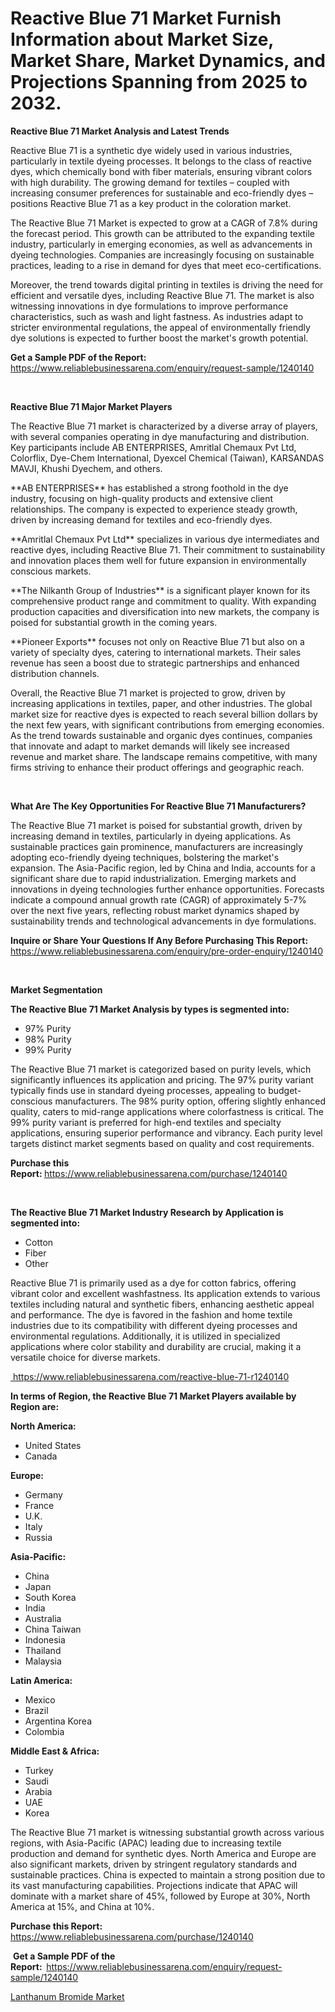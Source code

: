 <p><h1>Reactive Blue 71 Market Furnish Information about Market Size, Market Share, Market Dynamics, and Projections Spanning from 2025 to 2032.</h1></p><p><strong>Reactive Blue 71 Market Analysis and Latest Trends</strong></p>
<p><p>Reactive Blue 71 is a synthetic dye widely used in various industries, particularly in textile dyeing processes. It belongs to the class of reactive dyes, which chemically bond with fiber materials, ensuring vibrant colors with high durability. The growing demand for textiles – coupled with increasing consumer preferences for sustainable and eco-friendly dyes – positions Reactive Blue 71 as a key product in the coloration market.</p><p>The Reactive Blue 71 Market is expected to grow at a CAGR of 7.8% during the forecast period. This growth can be attributed to the expanding textile industry, particularly in emerging economies, as well as advancements in dyeing technologies. Companies are increasingly focusing on sustainable practices, leading to a rise in demand for dyes that meet eco-certifications. </p><p>Moreover, the trend towards digital printing in textiles is driving the need for efficient and versatile dyes, including Reactive Blue 71. The market is also witnessing innovations in dye formulations to improve performance characteristics, such as wash and light fastness. As industries adapt to stricter environmental regulations, the appeal of environmentally friendly dye solutions is expected to further boost the market's growth potential. </p></p>
<p><strong>Get a Sample PDF of the Report:&nbsp;</strong> <a href="https://www.reliablebusinessarena.com/enquiry/request-sample/1240140?utm_campaign=2189&utm_medium=2&utm_source=Github&utm_content=ia&utm_term=02042025&utm_id=reactive-blue-71">https://www.reliablebusinessarena.com/enquiry/request-sample/1240140</a></p>
<p>&nbsp;</p>
<p><strong>Reactive Blue 71 Major Market Players</strong></p>
<p><p>The Reactive Blue 71 market is characterized by a diverse array of players, with several companies operating in dye manufacturing and distribution. Key participants include AB ENTERPRISES, Amritlal Chemaux Pvt Ltd, Colorflix, Dye-Chem International, Dyexcel Chemical (Taiwan), KARSANDAS MAVJI, Khushi Dyechem, and others.</p><p>**AB ENTERPRISES** has established a strong foothold in the dye industry, focusing on high-quality products and extensive client relationships. The company is expected to experience steady growth, driven by increasing demand for textiles and eco-friendly dyes.</p><p>**Amritlal Chemaux Pvt Ltd** specializes in various dye intermediates and reactive dyes, including Reactive Blue 71. Their commitment to sustainability and innovation places them well for future expansion in environmentally conscious markets.</p><p>**The Nilkanth Group of Industries** is a significant player known for its comprehensive product range and commitment to quality. With expanding production capacities and diversification into new markets, the company is poised for substantial growth in the coming years.</p><p>**Pioneer Exports** focuses not only on Reactive Blue 71 but also on a variety of specialty dyes, catering to international markets. Their sales revenue has seen a boost due to strategic partnerships and enhanced distribution channels.</p><p>Overall, the Reactive Blue 71 market is projected to grow, driven by increasing applications in textiles, paper, and other industries. The global market size for reactive dyes is expected to reach several billion dollars by the next few years, with significant contributions from emerging economies. As the trend towards sustainable and organic dyes continues, companies that innovate and adapt to market demands will likely see increased revenue and market share. The landscape remains competitive, with many firms striving to enhance their product offerings and geographic reach.</p></p>
<p>&nbsp;</p>
<p><strong>What Are The Key Opportunities For Reactive Blue 71 Manufacturers?</strong></p>
<p><p>The Reactive Blue 71 market is poised for substantial growth, driven by increasing demand in textiles, particularly in dyeing applications. As sustainable practices gain prominence, manufacturers are increasingly adopting eco-friendly dyeing techniques, bolstering the market's expansion. The Asia-Pacific region, led by China and India, accounts for a significant share due to rapid industrialization. Emerging markets and innovations in dyeing technologies further enhance opportunities. Forecasts indicate a compound annual growth rate (CAGR) of approximately 5-7% over the next five years, reflecting robust market dynamics shaped by sustainability trends and technological advancements in dye formulations.</p></p>
<p><strong>Inquire or Share Your Questions If Any Before Purchasing This Report:</strong> <a href="https://www.reliablebusinessarena.com/enquiry/pre-order-enquiry/1240140?utm_campaign=2189&utm_medium=2&utm_source=Github&utm_content=ia&utm_term=02042025&utm_id=reactive-blue-71">https://www.reliablebusinessarena.com/enquiry/pre-order-enquiry/1240140</a></p>
<p>&nbsp;</p>
<p><strong>Market Segmentation</strong></p>
<p><strong>The Reactive Blue 71 Market Analysis by types is segmented into:</strong></p>
<p><ul><li>97% Purity</li><li>98% Purity</li><li>99% Purity</li></ul></p>
<p><p>The Reactive Blue 71 market is categorized based on purity levels, which significantly influences its application and pricing. The 97% purity variant typically finds use in standard dyeing processes, appealing to budget-conscious manufacturers. The 98% purity option, offering slightly enhanced quality, caters to mid-range applications where colorfastness is critical. The 99% purity variant is preferred for high-end textiles and specialty applications, ensuring superior performance and vibrancy. Each purity level targets distinct market segments based on quality and cost requirements.</p></p>
<p><strong>Purchase this Report:&nbsp;</strong><a href="https://www.reliablebusinessarena.com/purchase/1240140?utm_campaign=2189&utm_medium=2&utm_source=Github&utm_content=ia&utm_term=02042025&utm_id=reactive-blue-71">https://www.reliablebusinessarena.com/purchase/1240140</a></p>
<p>&nbsp;</p>
<p><strong>The Reactive Blue 71 Market Industry Research by Application is segmented into:</strong></p>
<p><ul><li>Cotton</li><li>Fiber</li><li>Other</li></ul></p>
<p><p>Reactive Blue 71 is primarily used as a dye for cotton fabrics, offering vibrant color and excellent washfastness. Its application extends to various textiles including natural and synthetic fibers, enhancing aesthetic appeal and performance. The dye is favored in the fashion and home textile industries due to its compatibility with different dyeing processes and environmental regulations. Additionally, it is utilized in specialized applications where color stability and durability are crucial, making it a versatile choice for diverse markets.</p></p>
<p><a href="https://www.reliablebusinessarena.com/reactive-blue-71-r1240140?utm_campaign=2189&utm_medium=2&utm_source=Github&utm_content=ia&utm_term=02042025&utm_id=reactive-blue-71">&nbsp;https://www.reliablebusinessarena.com/reactive-blue-71-r1240140</a></p>
<p><strong>In terms of Region, the Reactive Blue 71 Market Players available by Region are:</strong></p>
<p>
    <p> <strong> North America: </strong>
        <ul>
            <li>United States</li>
            <li>Canada</li>
        </ul>
        </p> 
    <p> <strong> Europe: </strong>
        <ul>
            <li>Germany</li>
            <li>France</li>
            <li>U.K.</li>
            <li>Italy</li>
            <li>Russia</li>
        </ul>
        </p> 
    <p> <strong> Asia-Pacific: </strong>
        <ul>
            <li>China</li>
            <li>Japan</li>
            <li>South Korea</li>
            <li>India</li>
            <li>Australia</li>
            <li>China Taiwan</li>
            <li>Indonesia</li>
            <li>Thailand</li>
            <li>Malaysia</li>
        </ul>
        </p> 
    <p> <strong> Latin America: </strong>
        <ul>
            <li>Mexico</li>
            <li>Brazil</li>
            <li>Argentina Korea</li>
            <li>Colombia</li>
        </ul>
        </p> 
    <p> <strong> Middle East & Africa: </strong>
        <ul>
            <li>Turkey</li>
            <li>Saudi</li>
            <li>Arabia</li>
            <li>UAE</li>
            <li>Korea</li>
        </ul>
    </p>
    </p>
<p><p>The Reactive Blue 71 market is witnessing substantial growth across various regions, with Asia-Pacific (APAC) leading due to increasing textile production and demand for synthetic dyes. North America and Europe are also significant markets, driven by stringent regulatory standards and sustainable practices. China is expected to maintain a strong position due to its vast manufacturing capabilities. Projections indicate that APAC will dominate with a market share of 45%, followed by Europe at 30%, North America at 15%, and China at 10%.</p></p>
<p><strong>Purchase this Report: </strong><a href="https://www.reliablebusinessarena.com/purchase/1240140?utm_campaign=2189&utm_medium=2&utm_source=Github&utm_content=ia&utm_term=02042025&utm_id=reactive-blue-71">https://www.reliablebusinessarena.com/purchase/1240140</a></p>
<p>&nbsp;<strong>Get a Sample PDF of the Report:&nbsp;&nbsp;</strong><a href="https://www.reliablebusinessarena.com/enquiry/request-sample/1240140?utm_campaign=2189&utm_medium=2&utm_source=Github&utm_content=ia&utm_term=02042025&utm_id=reactive-blue-71">https://www.reliablebusinessarena.com/enquiry/request-sample/1240140</a></p>
<p><strong></strong></p>
<p><p><a href="https://github.com/lylyparadise/Market-Research-Report-List-6/blob/main/lanthanum-bromide-market.md?utm_campaign=2189&utm_medium=2&utm_source=Github&utm_content=ia&utm_term=02042025&utm_id=reactive-blue-71">Lanthanum Bromide Market</a></p></p>